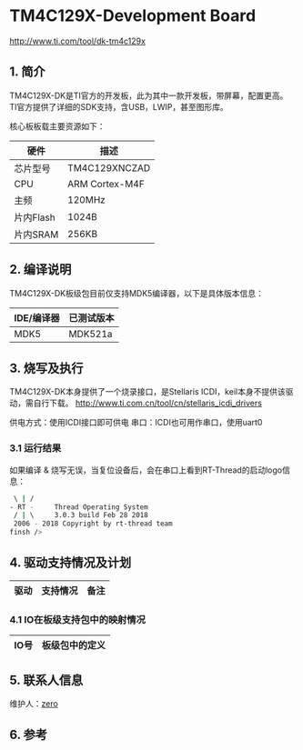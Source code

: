 # TM4C129X-Development Board
http://www.ti.com/tool/dk-tm4c129x

## 1. 简介

TM4C129X-DK是TI官方的开发板，此为其中一款开发板，带屏幕，配置更高。
TI官方提供了详细的SDK支持，含USB，LWIP，甚至图形库。

核心板板载主要资源如下：

| 硬件 | 描述 |
| -- | -- |
|芯片型号| TM4C129XNCZAD |
|CPU| ARM Cortex-M4F |
|主频| 120MHz |
|片内Flash| 1024B |
|片内SRAM| 256KB |


## 2. 编译说明

TM4C129X-DK板级包目前仅支持MDK5编译器，以下是具体版本信息：

| IDE/编译器 | 已测试版本                   |
| ---------- | ---------------------------- |
| MDK5       | MDK521a                      |


## 3. 烧写及执行

TM4C129X-DK本身提供了一个烧录接口，是Stellaris ICDI，keil本身不提供该驱动，需自行下载。
http://www.ti.com.cn/tool/cn/stellaris_icdi_drivers

供电方式：使用ICDI接口即可供电
串口：ICDI也可用作串口，使用uart0

### 3.1 运行结果

如果编译 & 烧写无误，当复位设备后，会在串口上看到RT-Thread的启动logo信息：

```bash
 \ | /
- RT -     Thread Operating System
 / | \     3.0.3 build Feb 28 2018
 2006 - 2018 Copyright by rt-thread team
finsh />

```

## 4. 驱动支持情况及计划

| 驱动 | 支持情况  |  备注  |
| ------ | ----  | :------:  |

### 4.1 IO在板级支持包中的映射情况

| IO号 | 板级包中的定义 |
| -- | -- |

## 5. 联系人信息

维护人：[zero](https://github.com/Zero-Sky)

## 6. 参考


